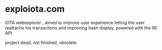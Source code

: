 # exploiota.com
IOTA webexplorer , aimed to improve user experience letting the user reattache his transactions and improving hash display, powered with the IRI API

project dead, not finished, obsolete